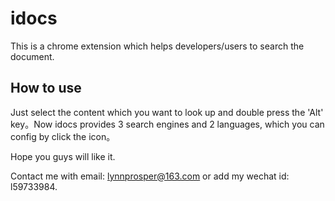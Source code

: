 # idocs
This is a chrome extension which helps developers/users to search the document.

## How to use
Just select the content which you want to look up and double press the 'Alt' key。Now idocs provides 3 search engines and 2 languages, which you can config by click the icon。

Hope you guys will like it.

Contact me with email: lynnprosper@163.com or add my wechat id: l59733984.
  

